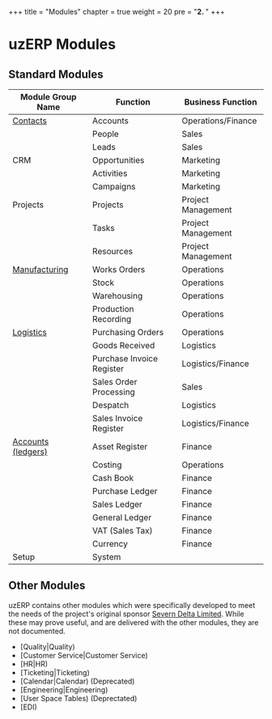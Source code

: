 +++
title = "Modules"
chapter = true
weight = 20
pre = "<b>2. </b>"
+++

# uzERP Modules

## Standard Modules

| Module Group Name | Function | Business Function |
| ------ | ------  | ------ |
| [Contacts](contacts)           | Accounts                     | Operations/Finance     |
|                                | People                       | Sales                  |
|                                | Leads                        | Sales                  |
| CRM                            | Opportunities                | Marketing              |
|                                | Activities                   | Marketing              |
|                                | Campaigns                    | Marketing              |
| Projects                       | Projects                     | Project Management     |
|                                | Tasks                        | Project Management     |
|                                | Resources                    | Project Management     |
| [Manufacturing](manufacturing) | Works Orders                 | Operations             |
|                                | Stock                        | Operations             |
|                                | Warehousing                  | Operations             |
|                                | Production Recording         | Operations             |
| [Logistics](logistics)         | Purchasing Orders            | Operations             |
|                                | Goods Received               | Logistics              |
|                                | Purchase Invoice Register    | Logistics/Finance      |
|                                | Sales Order Processing       | Sales                  |
|                                | Despatch                     | Logistics              |
|                                | Sales Invoice Register       | Logistics/Finance      |
| [Accounts (ledgers)](accounts) | Asset Register               | Finance                |
|                                | Costing                      | Operations             |
|                                | Cash Book                    | Finance                |
|                                | Purchase Ledger              | Finance                |
|                                | Sales Ledger                 | Finance                |
|                                | General Ledger               | Finance                |
|                                | VAT (Sales Tax)              | Finance                |
|                                | Currency                     | Finance                |
|  Setup                         | System                       |                        |


## Other Modules

uzERP contains other modules which were specifically developed to meet the needs of the project's original sponsor [Severn Delta Limited](http://www.severndelta.co.uk). While these may prove useful, and are delivered with the other modules, they are not documented.


* [Quality|Quality)
* [Customer Service|Customer Service)
* [HR|HR)
* [Ticketing|Ticketing)
* [Calendar|Calendar) (Deprecated)
* [Engineering|Engineering)
* [User Space Tables) (Deprectated)
* [EDI)
